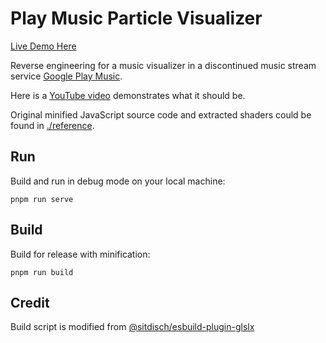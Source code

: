 # Play Music Particle Visualizer

[Live Demo Here](https://blacktea0.github.io/play-music-particle-visualizer/)

Reverse engineering for a music visualizer in a discontinued music stream service [Google Play Music](https://play.google.com/music/listen).

Here is a [YouTube video](https://www.youtube.com/watch?v=mjfKCSPFdGI) demonstrates what it should be.

Original minified JavaScript source code and extracted shaders could be found in [./reference](reference).

## Run

Build and run in debug mode on your local machine:

```shell
pnpm run serve
```

## Build

Build for release with minification:

```shell
pnpm run build
```

## Credit

Build script is modified from [@sitdisch/esbuild-plugin-glslx](https://github.com/sitdisch/esbuild-plugin-glslx)